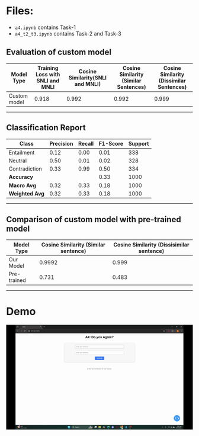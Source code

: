 # Files:
- `a4.ipynb` contains Task-1
- `a4_t2_t3.ipynb` contains Task-2 and Task-3

## Evaluation of custom model

| Model Type  | Training Loss with SNLI and MNLI | Cosine Similarity(SNLI and MNLI) | Cosine Similarity (Similar Sentences) | Cosine Similarity (Dissimilar Sentences) |
|------------|------------------------------|----------------------------------------------|--------------------------------------------------|--------------------------------------------------|
| Custom model   | 0.918                        | 0.992                                         | 0.992                                             | 0.999                                             |

<hr>

## Classification Report

| Class           | Precision | Recall | F1-Score | Support |
|----------------|-----------|--------|----------|---------|
| Entailment     | 0.12      | 0.00   | 0.01     | 338     |
| Neutral        | 0.50      | 0.01   | 0.02     | 328     |
| Contradiction  | 0.33      | 0.99   | 0.50     | 334     |
| **Accuracy**   |           |        | 0.33     | 1000    |
| **Macro Avg**  | 0.32      | 0.33   | 0.18     | 1000    |
| **Weighted Avg** | 0.32    | 0.33   | 0.18     | 1000    |

<hr>

## Comparison of custom model with pre-trained model

| Model Type | Cosine Similarity (Similar sentence) | Cosine Similarity (Dissisimilar sentence) |
|----------|----------|----------|
| Our Model    | 0.9992    | 0.999    |
| Pre-trained    | 0.731     | 0.483     |

<hr>

# Demo
![](https://github.com/Bidhan-Bajracharya/NLP/blob/main/A4/demo.gif)
